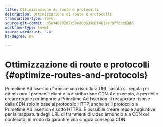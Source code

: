 ```yaml
---
title: Ottimizzazione di route e protocolli
description: Ottimizzazione di route e protocolli
translation-type: tm+mt
source-git-commit: d5e948992d7c59e80b530c8f4619adbffc3c03d8
workflow-type: tm+mt
source-wordcount: '78'
ht-degree: 0%

---
```



# Ottimizzazione di route e protocolli {#optimize-routes-and-protocols}

Primetime  Ad Insertion fornisce una riscrittura URL basata su regola per ottimizzare i protocolli client e la distribuzione CDN.  Ad esempio, è possibile creare regole per imporre a Primetime  Ad Insertion di recuperare risorse dalla CDN solo in base al protocollo HTTP, anche se il protocollo a Primetime  Ad Insertion è sotto HTTPS.  È possibile creare regole aggiuntive per la mappatura degli URL di frammenti di video annuncio alla CDN del contenuto, in modo da garantire una singola consegna CDN.
